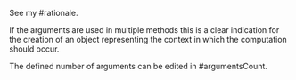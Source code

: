 See my #rationale.If the arguments are used in multiple methods this is a clear indication for the creation of an object representing the context in which the computation should occur. 	The defined number of arguments can be edited in #argumentsCount.